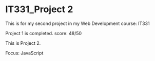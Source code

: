 # IT331_Project 2
This is for my second project in my Web Development course: IT331 

Project 1 is completed. score: 48/50

This is Project 2.

Focus: JavaScript